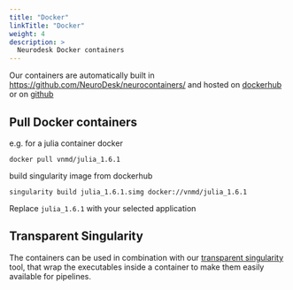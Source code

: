 ```yaml
---
title: "Docker"
linkTitle: "Docker"
weight: 4
description: >
  Neurodesk Docker containers
---
```


Our containers are automatically built in https://github.com/NeuroDesk/neurocontainers/ and hosted on [dockerhub](https://hub.docker.com/orgs/vnmd/repositories) or on [github](https://github.com/NeuroDesk/neurocontainers/packages)

## Pull Docker containers
e.g. for a julia container
docker
```
docker pull vnmd/julia_1.6.1
```

build singularity image from dockerhub
```
singularity build julia_1.6.1.simg docker://vnmd/julia_1.6.1
```

Replace `julia_1.6.1` with your selected application


## Transparent Singularity
The containers can be used in combination with our [transparent singularity](https://github.com/NeuroDesk/transparent-singularity/) tool, that wrap the executables inside a container to make them easily available for pipelines.